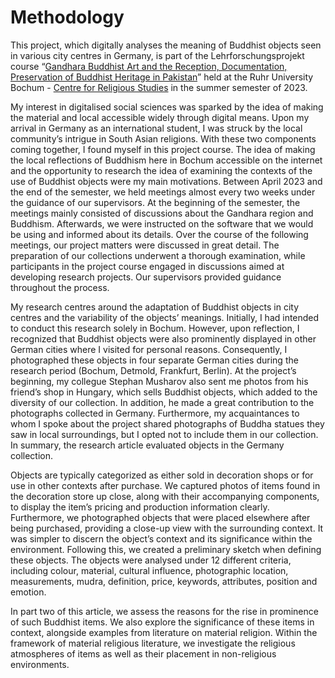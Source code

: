 # Methodology

This project, which digitally analyses the meaning of Buddhist objects
seen in various city centres in Germany, is part of the
Lehrforschungsprojekt course “[Gandhara Buddhist Art and the Reception,
Documentation, Preservation of Buddhist Heritage in
Pakistan](https://diga.ceres.rub.de/en/)” held at the Ruhr University
Bochum - [Centre for Religious Studies](https://ceres.rub.de/en/) in the
summer semester of 2023.

My interest in digitalised social sciences was sparked by the idea of
making the material and local accessible widely through digital means.
Upon my arrival in Germany as an international student, I was struck by
the local community’s intrigue in South Asian religions. With these two
components coming together, I found myself in this project course. The
idea of making the local reflections of Buddhism here in Bochum
accessible on the internet and the opportunity to research the idea of
examining the contexts of the use of Buddhist objects were my main
motivations. Between April 2023 and the end of the semester, we held
meetings almost every two weeks under the guidance of our supervisors.
At the beginning of the semester, the meetings mainly consisted of
discussions about the Gandhara region and Buddhism. Afterwards, we were
instructed on the software that we would be using and informed about its
details. Over the course of the following meetings, our project matters
were discussed in great detail. The preparation of our collections
underwent a thorough examination, while participants in the project
course engaged in discussions aimed at developing research projects. Our
supervisors provided guidance throughout the process.

My research centres around the adaptation of Buddhist objects in city
centres and the variability of the objects’ meanings. Initially, I had
intended to conduct this research solely in Bochum. However, upon
reflection, I recognized that Buddhist objects were also prominently
displayed in other German cities where I visited for personal reasons.
Consequently, I photographed these objects in four separate German
cities during the research period (Bochum, Detmold, Frankfurt, Berlin).
At the project’s beginning, my collegue Stephan Musharov also sent me
photos from his friend’s shop in Hungary, which sells Buddhist objects,
which added to the diversity of our collection. In addition, he made a
great contribution to the photographs collected in Germany. Furthermore,
my acquaintances to whom I spoke about the project shared photographs of
Buddha statues they saw in local surroundings, but I opted not to
include them in our collection. In summary, the research article
evaluated objects in the Germany collection.

Objects are typically categorized as either sold in decoration shops or
for use in other contexts after purchase. We captured photos of items
found in the decoration store up close, along with their accompanying
components, to display the item’s pricing and production information
clearly. Furthermore, we photographed objects that were placed elsewhere
after being purchased, providing a close-up view with the surrounding
context. It was simpler to discern the object’s context and its
significance within the environment. Following this, we created a
preliminary sketch when defining these objects. The objects were
analysed under 12 different criteria, including colour, material,
cultural influence, photographic location, measurements, mudra,
definition, price, keywords, attributes, position and emotion.

In part two of this article, we assess the reasons for the rise in
prominence of such Buddhist items. We also explore the significance of
these items in context, alongside examples from literature on material
religion. Within the framework of material religious literature, we
investigate the religious atmospheres of items as well as their
placement in non-religious environments.
